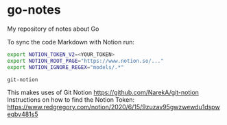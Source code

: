 # go-notes
My repository of notes about Go

To sync the code Markdown with Notion run:

```Bash
export NOTION_TOKEN_V2=<YOUR_TOKEN>
export NOTION_ROOT_PAGE="https://www.notion.so/..."  
export NOTION_IGNORE_REGEX="models/.*"              

git-notion
```

This makes uses of Git Notion https://github.com/NarekA/git-notion 
Instructions on how to find the Notion Token: https://www.redgregory.com/notion/2020/6/15/9zuzav95gwzwewdu1dspweqbv481s5
